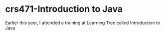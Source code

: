# crs471-Introduction to Java
 Earlier this year, I attended a training at Learning Tree called Introduction to Java
